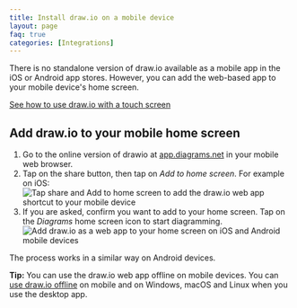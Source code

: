 ```yaml
---
title: Install draw.io on a mobile device
layout: page
faq: true
categories: [Integrations]
---
```


There is no standalone version of draw.io available as a mobile app in the iOS or Android app stores. However, you can add the web-based app to your mobile device's home screen.

[See how to use draw.io with a touch screen](/blog/touch-screen-diagrams.html)

## Add draw.io to your mobile home screen

1. Go to the online version of drawio at [app.diagrams.net](https://app.diagrams.net) in your mobile web browser.
2. Tap on the share button, then tap on _Add to home screen_. For example on iOS:
<br /><img src="/assets/img/blog/mobile-add-homescreen.png" style="max-width:100%;height:auto;" alt="Tap share and Add to home screen to add the draw.io web app shortcut to your mobile device">
3. If you are asked, confirm you want to add to your home screen. Tap on the _Diagrams_ home screen icon to start diagramming.
<br /><img src="/assets/img/blog/mobile-diagrams-homescreen.png" style="max-width:100%;height:auto;" alt="Add draw.io as a web app to your home screen on iOS and Android mobile devices">

The process works in a similar way on Android devices.

**Tip:** You can use the draw.io web app offline on mobile devices. You can [use draw.io offline](/blog/diagrams-offline.html) on mobile and on Windows, macOS and Linux when you use the desktop app.
